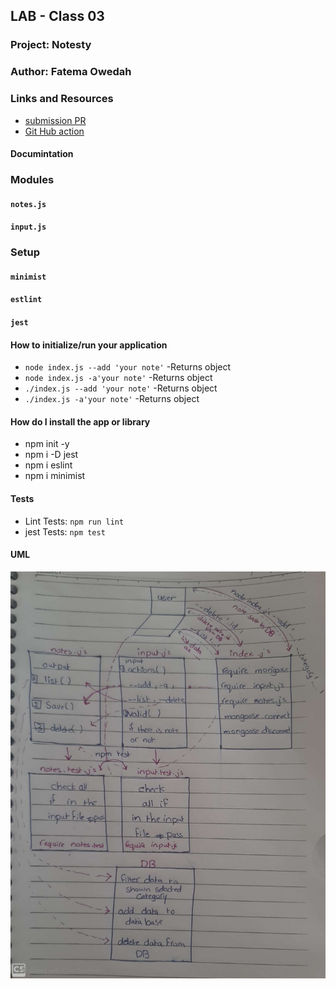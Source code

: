 
## LAB - Class 03
### Project: Notesty
### Author: Fatema Owedah

### Links and Resources

- [submission PR](https://github.com/401-advanced-javascript-fatemaOwedah/lab-01-note/pull/6)
- [Git Hub action](https://github.com/401-advanced-javascript-fatemaOwedah/lab-01-note/actions)


#### Documintation

### Modules
#### `notes.js`
#### `input.js`

### Setup

#### `minimist`
#### `estlint`
#### `jest`

#### How to initialize/run your application 

-  `node index.js --add 'your note'`
  -Returns object
-  `node index.js -a'your note'`
  -Returns object
-  `./index.js --add 'your note'`
  -Returns object
-  `./index.js -a'your note'`
  -Returns object

#### How do I install the app or library
- npm init -y
- npm i -D jest
- npm i eslint
- npm i minimist

#### Tests

- Lint Tests: `npm run lint`
- jest Tests: `npm test`

#### UML

![UML Digram](/assest/lab3.jpeg)